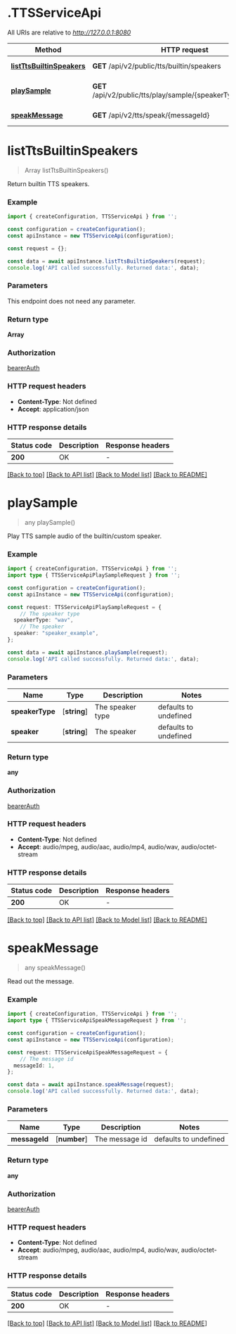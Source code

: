 # .TTSServiceApi

All URIs are relative to *http://127.0.0.1:8080*

Method | HTTP request | Description
------------- | ------------- | -------------
[**listTtsBuiltinSpeakers**](TTSServiceApi.md#listTtsBuiltinSpeakers) | **GET** /api/v2/public/tts/builtin/speakers | List Builtin Speakers
[**playSample**](TTSServiceApi.md#playSample) | **GET** /api/v2/public/tts/play/sample/{speakerType}/{speaker} | Play Sample Audio
[**speakMessage**](TTSServiceApi.md#speakMessage) | **GET** /api/v2/tts/speak/{messageId} | Speak Message


# **listTtsBuiltinSpeakers**
> Array<string> listTtsBuiltinSpeakers()

Return builtin TTS speakers.

### Example


```typescript
import { createConfiguration, TTSServiceApi } from '';

const configuration = createConfiguration();
const apiInstance = new TTSServiceApi(configuration);

const request = {};

const data = await apiInstance.listTtsBuiltinSpeakers(request);
console.log('API called successfully. Returned data:', data);
```


### Parameters
This endpoint does not need any parameter.


### Return type

**Array<string>**

### Authorization

[bearerAuth](README.md#bearerAuth)

### HTTP request headers

 - **Content-Type**: Not defined
 - **Accept**: application/json


### HTTP response details
| Status code | Description | Response headers |
|-------------|-------------|------------------|
**200** | OK |  -  |

[[Back to top]](#) [[Back to API list]](README.md#documentation-for-api-endpoints) [[Back to Model list]](README.md#documentation-for-models) [[Back to README]](README.md)

# **playSample**
> any playSample()

Play TTS sample audio of the builtin/custom speaker.

### Example


```typescript
import { createConfiguration, TTSServiceApi } from '';
import type { TTSServiceApiPlaySampleRequest } from '';

const configuration = createConfiguration();
const apiInstance = new TTSServiceApi(configuration);

const request: TTSServiceApiPlaySampleRequest = {
    // The speaker type
  speakerType: "wav",
    // The speaker
  speaker: "speaker_example",
};

const data = await apiInstance.playSample(request);
console.log('API called successfully. Returned data:', data);
```


### Parameters

Name | Type | Description  | Notes
------------- | ------------- | ------------- | -------------
 **speakerType** | [**string**] | The speaker type | defaults to undefined
 **speaker** | [**string**] | The speaker | defaults to undefined


### Return type

**any**

### Authorization

[bearerAuth](README.md#bearerAuth)

### HTTP request headers

 - **Content-Type**: Not defined
 - **Accept**: audio/mpeg, audio/aac, audio/mp4, audio/wav, audio/octet-stream


### HTTP response details
| Status code | Description | Response headers |
|-------------|-------------|------------------|
**200** | OK |  -  |

[[Back to top]](#) [[Back to API list]](README.md#documentation-for-api-endpoints) [[Back to Model list]](README.md#documentation-for-models) [[Back to README]](README.md)

# **speakMessage**
> any speakMessage()

Read out the message.

### Example


```typescript
import { createConfiguration, TTSServiceApi } from '';
import type { TTSServiceApiSpeakMessageRequest } from '';

const configuration = createConfiguration();
const apiInstance = new TTSServiceApi(configuration);

const request: TTSServiceApiSpeakMessageRequest = {
    // The message id
  messageId: 1,
};

const data = await apiInstance.speakMessage(request);
console.log('API called successfully. Returned data:', data);
```


### Parameters

Name | Type | Description  | Notes
------------- | ------------- | ------------- | -------------
 **messageId** | [**number**] | The message id | defaults to undefined


### Return type

**any**

### Authorization

[bearerAuth](README.md#bearerAuth)

### HTTP request headers

 - **Content-Type**: Not defined
 - **Accept**: audio/mpeg, audio/aac, audio/mp4, audio/wav, audio/octet-stream


### HTTP response details
| Status code | Description | Response headers |
|-------------|-------------|------------------|
**200** | OK |  -  |

[[Back to top]](#) [[Back to API list]](README.md#documentation-for-api-endpoints) [[Back to Model list]](README.md#documentation-for-models) [[Back to README]](README.md)


